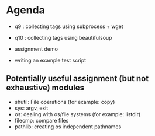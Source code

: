 

# Agenda

- q9 : collecting tags using subprocess + wget
- q10 : collecting tags using beautifulsoup

- assignment demo
- writing an example test script

## Potentially useful assignment (but not exhaustive) modules

- shutil: File operations (for example: copy)
- sys: argv, exit
- os: dealing with os/file systems (for example: listdir)
- filecmp: compare files
- pathlib: creating os independent pathnames